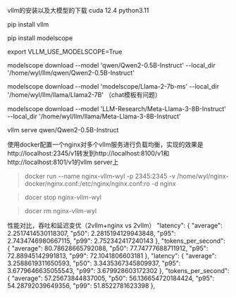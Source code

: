 vllm的安装以及大模型的下载
cuda 12.4  python3.11

pip install vllm

pip install modelscope

export VLLM_USE_MODELSCOPE=True

modelscope download --model 'qwen/Qwen2-0.5B-Instruct' --local_dir '/home/wyl/llm/qwen/Qwen2-0.5B-Instruct'

modelscope download --model 'modelscope/Llama-2-7b-ms' --local_dir '/home/wyl/llm/llama/Llama2-7B' （chat模板有问题）

modelscope download --model 'LLM-Research/Meta-Llama-3-8B-Instruct' --local_dir '/home/wyl/llm/llama/Meta-Llama-3-8B-Instruct'
 
vllm serve qwen/Qwen2-0.5B-Instruct

使用docker配置一个nginx对多个vllm服务进行负载均衡，实现的效果是http://localhost:2345/v1转发到http://localhost:8100/v1和http://localhost:8101/v1的vllm server上
> docker run --name nginx-vllm-wyl -p 2345:2345 -v /home/wyl/nginx-docker/nginx.conf:/etc/nginx/nginx.conf:ro -d nginx
 
> docer stop nginx-vllm-wyl

> docer rm nginx-vllm-wyl

性能对比，吞吐和延迟变优（2vllm+nginx vs 2vllm）
"latency": {
    "average": 2.2517414530118307,
    "p50": 2.2815194129943848,
    "p95": 2.7434746980667115,
    "p99": 2.752342417240143
  },
  "tokens_per_second": {
    "average": 80.78628665792088,
    "p50": 77.74777688711912,
    "p95": 72.88945142991813,
    "p99": 72.1041806603181
  },
    "latency": {
    "average": 3.2588619311650593,
    "p50": 3.3435367345809937,
    "p95": 3.6779646635055543,
    "p99": 3.679928603172302
  },
  "tokens_per_second": {
    "average": 57.25673844837005,
    "p50": 56.136654720184424,
    "p95": 54.28792039649356,
    "p99": 51.8522781623398
  },
